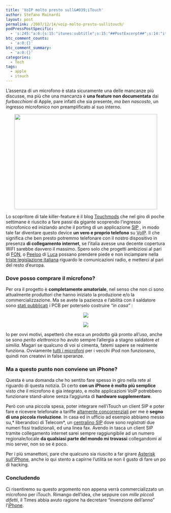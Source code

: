```yaml
---
title: 'VoIP molto presto sull&#039;iTouch'
author: Stefano Mainardi
layout: post
permalink: /2007/12/14/voip-molto-presto-sullitouch/
podPressPostSpecific:
  - 's:245:"a:6:{s:15:"itunes:subtitle";s:15:"##PostExcerpt##";s:14:"itunes:summary";s:15:"##PostExcerpt##";s:15:"itunes:keywords";s:17:"##WordPressCats##";s:13:"itunes:author";s:10:"##Global##";s:15:"itunes:explicit";s:2:"No";s:12:"itunes:block";s:2:"No";}";'
btc_comment_counts:
  - 'a:0:{}'
btc_comment_summary:
  - 'a:0:{}'
categories:
  - Tech
tags:
  - apple
  - itouch
---
```

L&#8217;assenza di un microfono è stata sicuramente una delle mancanze più discusse, ma più che una mancanza è **una feature non documentata** dai *furbacchioni* di Apple, pare infatti che sia presente, *ma ben nascosto*, un ingresso microfonico non preamplificato al suo interno.

<p style="text-align: center">
  <img src="http://bananenoeffnen.de/VoiPod/pics/mic-stand-ipod-1-small.jpg" height="300" width="450" />
</p>

Lo scopritore di tale killer-feature è il blog [Touchmods][1] che nel giro di poche settimane è riuscito a fare passi da gigante scoprendo l&#8217;ingresso microfonico ed iniziando anche il porting di un applicazione [SIP][2] , in modo tale far diventare questo device **un vero e proprio telefono** su <acronym title="Voice over Internet Protocol">VoIP</acronym>. Il che significa che ben presto potremmo telefonare con il nostro dispositivo in presenza **di collegamento internet**, se l&#8217;italia avesse una decente copertura WiFI sarebbe davvero il massimo. Spero solo che progetti ambiziosi al pari di [FON][3], o [Peeloo][4] di [Luca][5] possano prendere piede e non inciampare nella [triste legislazione italiana][6] riguardo le comunicazioni radio, e metterci al pari del resto d&#8217;europa.

<!--more-->

### Dove posso comprare il microfono?

Per ora il progetto è **completamente amatoriale**, nel senso che non ci sono attualmente produttori che hanno iniziato la produzione e/o la commercializzazione. Ma se avete la pazienza e l&#8217;abilità con il saldatore sono [stati pubblicati][7] i PCB per poterselo costruire *&#8220;in casa&#8221;* :

<p style="text-align: center">
  <img src="http://www.stefanomainardi.com/wp-content/uploads/Varie/maxim_1.png" />
</p>

<p style="text-align: center">
  <img src="http://www.stefanomainardi.com/wp-content/uploads/Varie/maxim_2.png" />
</p>

Io per ovvi motivi, aspetterò che esca un prodotto già pronto all&#8217;uso, anche se sono *perito elettronico* ho avuto sempre l&#8217;allergia a stagno saldatore *et similia*. Magari se qualcuno di voi si cimenta, fatemi sapere se realmente funziona. Ovviamente [tutti i microfoni][8] per i vecchi iPod non funzionano, quindi non createvi in false speranze.

### Ma a questo punto non conviene un iPhone?

Questa è una domanda che ho sentito fare spesso in giro nella rete al riguardo di questa notizia. Di certo **con un iPhone è molto più semplice** visto che il microfono è gia integrato, e molte applicazioni VoIP potrebbero funzionare stand-alone senza l&#8217;aggiunta di **hardware supplementare**.

Però con una piccola spesa, poter integrare nell&#8217;iTouch un client SIP e poter fare e ricevere telefonate a tariffe [altamente concorrenziali][9] per me è **segno di una piccola rivoluzione**. In casa ed in ufficio ad esempio abbiamo messo su,* liberandoci di Telecom*, un [centralino SIP][10] dove sono *registrati* due numeri fissi tradizionali, ed una linea fax. Avendo in tasca un client SIP tramite collegamento internet sarei sempre raggiungibile ad un numero regionale/locale **da qualsiasi parte del mondo mi trovassi** collegandomi al mio server, non so se è poco.

Per i più smanettoni, pare che qualcuno sia riuscito a far girare [Asterisk][11] [sull&#8217;iPhone][12], anche io qui stento a capirne l&#8217;utilità se non il gusto di fare un po di hacking.

### Concludendo

Ci risentiremo su questo argomento non appena verrà commercializzato un microfono per iTouch. Rimango dell&#8217;idea, che seppure con *mille piccoli difetti*, il Times abbia avuto ragione ha decretare &#8220;invenzione dell&#8217;anno&#8221; l&#8217;[iPhone][13].

 [1]: http://touchmods.blog.com/
 [2]: http://it.wikipedia.org/wiki/Session_Initiation_Protocol
 [3]: http://blog.fon.com/it/
 [4]: http://www.peeloo.net
 [5]: http://www.lucasartoni.com
 [6]: http://www.netprivacy.it/AspettiLegaliDecretoPisanu.pdf
 [7]: http://touchmods.blog.com/2409144/
 [8]: http://touchmods.blog.com/2412701/
 [9]: http://www.voipcheap.com/en/index.html
 [10]: http://www.trixbox.org/
 [11]: http://www.asterisk.org/
 [12]: http://www.mgamble.ca/oss/iphone_asterisk/
 [13]: http://www.time.com/time/business/article/0,8599,1678581,00.html